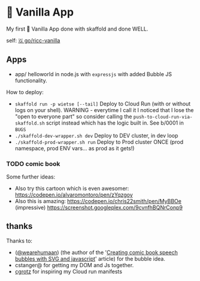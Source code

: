 # 🍦 Vanilla App

My first 🍦 Vanilla App done with skaffold and done WELL.

self: [🇬 go/ricc-vanilla](http://go/ricc-vanilla)

## Apps

* app/ helloworld in node.js with `expressjs` with added Bubble JS functionality.

How to deploy:

* `skaffold run -p wietse [--tail]` Deploy to Cloud Run (with or without logs on your shell). WARNING - everytime I call
  it I noticed that I lose the "open to everyone part" so consider calling the `push-to-cloud-run-via-skaffold.sh` script
  instead which has the logic built in. See b/0001 in `BUGS`
* `./skaffold-dev-wrapper.sh dev` Deploy to DEV cluster, in dev loop
* `./skaffold-prod-wrapper.sh run` Deploy to Prod cluster ONCE (prod namespace, prod ENV vars... as prod as it gets!)

### TODO comic book

Some further ideas:

* Also try this cartoon which is even awesomer: https://codepen.io/alvaromontoro/pen/zYqzgoy
* Also this is amazing: https://codepen.io/chris22smith/pen/MyBBOe (impressive) https://screenshot.googleplex.com/9cvnfhBQNrConp9

## thanks

Thanks to:
* ([@wearehumaan](https://twitter.com/wearehumaan)) (the author of the '[Creating comic book speech bubbles with SVG and javascript](https://www.humaan.com/blog/creating-comic-book-speech-bubbles-with-svg-and-javascript/)' article) for the bubble idea.
* cstanger@ for getting my DOM and Js together.
* [cgrotz](https://github.com/cgrotz/) for inspiring my Cloud run manifests
